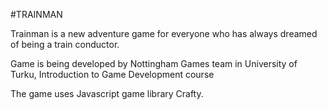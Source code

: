 #TRAINMAN

Trainman is a new adventure game for everyone who has always dreamed of being a train conductor.

Game is being developed by Nottingham Games team in University of Turku, Introduction to Game Development course

The game uses Javascript game library Crafty.
